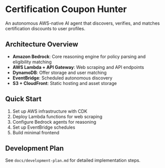 # Certification Coupon Hunter

An autonomous AWS-native AI agent that discovers, verifies, and matches certification discounts to user profiles.

## Architecture Overview

- **Amazon Bedrock**: Core reasoning engine for policy parsing and eligibility matching
- **AWS Lambda + API Gateway**: Web scraping and API endpoints
- **DynamoDB**: Offer storage and user matching
- **EventBridge**: Scheduled autonomous discovery
- **S3 + CloudFront**: Static hosting and asset storage

## Quick Start

1. Set up AWS infrastructure with CDK
2. Deploy Lambda functions for web scraping
3. Configure Bedrock agents for reasoning
4. Set up EventBridge schedules
5. Build minimal frontend

## Development Plan

See `docs/development-plan.md` for detailed implementation steps.